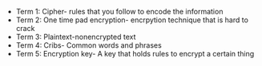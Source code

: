 * Term 1:
Cipher- rules that you follow to encode the information
* Term 2:
One time pad encryption- encrpytion technique that is hard to crack
* Term 3:
Plaintext-nonencrypted text
* Term 4:
Cribs- Common words and phrases
* Term 5:
Encryption key- A key that holds rules to encrypt a certain thing



